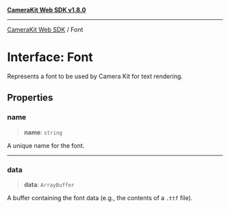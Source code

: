 [**CameraKit Web SDK v1.8.0**](../README.md)

***

[CameraKit Web SDK](../globals.md) / Font

# Interface: Font

Represents a font to be used by Camera Kit for text rendering.

## Properties

### name

> **name**: `string`

A unique name for the font.

***

### data

> **data**: `ArrayBuffer`

A buffer containing the font data (e.g., the contents of a `.ttf` file).
